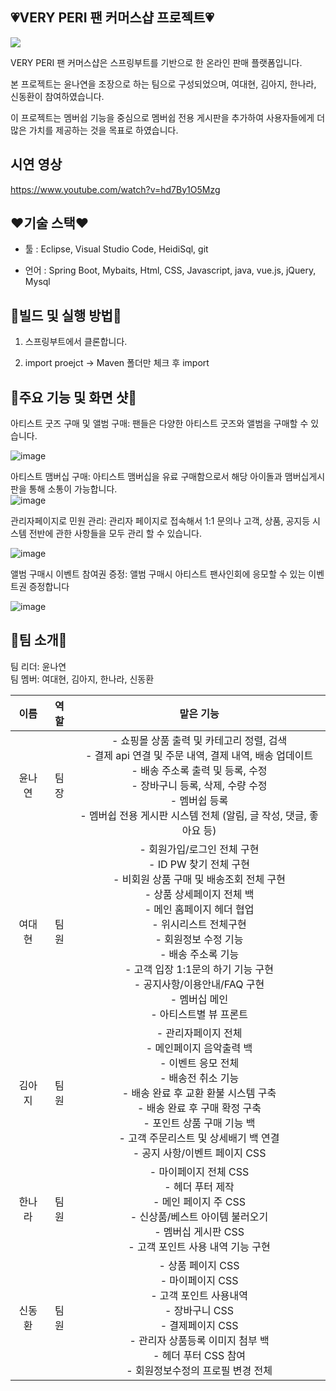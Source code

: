 ## 💗VERY PERI 팬 커머스샵 프로젝트💗


  <img src="https://github.com/dkth1122/Project_4/assets/134511884/501a3588-d12c-4a8a-a3d1-e6adf30834a7"> 


VERY PERI 팬 커머스샵은 스프링부트를 기반으로 한 온라인 판매 플랫폼입니다.  

  
본 프로젝트는 윤나연을 조장으로 하는 팀으로 구성되었으며, 여대현, 김아지, 한나라, 신동환이 참여하였습니다.  

  
이 프로젝트는 멤버쉽 기능을 중심으로 멤버쉽 전용 게시판을 추가하여 사용자들에게 더 많은 가치를 제공하는 것을 목표로 하였습니다.  

## 시연 영상

https://www.youtube.com/watch?v=hd7By1O5Mzg


## ❤기술 스택❤
- 툴 : Eclipse, Visual Studio Code, HeidiSql, git

   
- 언어 : Spring Boot, Mybaits, Html, CSS, Javascript, java, vue.js, jQuery, Mysql

  
## 🧡빌드 및 실행 방법🧡
1. 스프링부트에서 클론합니다.

   
2. import proejct -> Maven 폴더만 체크 후 import
 
   
## 💛주요 기능 및 화면 샷💛
아티스트 굿즈 구매 및 앨범 구매: 팬들은 다양한 아티스트 굿즈와 앨범을 구매할 수 있습니다.  
  
![image](https://github.com/dkth1122/Project_4/assets/137017144/f4fee684-8bfd-4c03-9592-faa6988db349) 

  

아티스트 맴버십 구매: 아티스트 맴버십을 유료 구매함으로서 해당 아이돌과 맴버십게시판을 통해 소통이 가능합니다.  
![image](https://github.com/dkth1122/Project_4/assets/137017144/8ba4762a-0170-4a99-91a7-20124c9b4e98)  
  

   
관리자페이지로 민원 관리: 관리자 페이지로 접속해서 1:1 문의나 고객, 상품, 공지등 시스템 전반에 관한 사항들을 모두 관리 할 수 있습니다.  

  
![image](https://github.com/dkth1122/Project_4/assets/137017144/a1c02818-bf72-4164-8a5a-024dd2d80bfd)  


    
  
앨범 구매시 이벤트 참여권 증정: 앨범 구매시 아티스트 팬사인회에 응모할 수 있는 이벤트권 증정합니다  
  

   
![image](https://github.com/dkth1122/Project_4/assets/137017144/2a27cc99-2d55-498f-8826-9174f12fc709)  


## 💚팀 소개💚
팀 리더: 윤나연  
팀 멤버: 여대현, 김아지, 한나라, 신동환

|이름|역할|맡은 기능|
|:---:|:---:|:---:|
|윤나연|팀장|- 쇼핑몰 상품 출력 및 카테고리 정렬, 검색<br/>- 결제 api 연결 및 주문 내역, 결제 내역, 배송 업데이트<br/>- 배송 주소록 출력 및 등록, 수정<br/>- 장바구니 등록, 삭제, 수량 수정<br/>- 멤버쉽 등록<br/>- 멤버쉽 전용 게시판 시스템 전체 (알림, 글 작성, 댓글, 좋아요 등)|
|여대현|팀원|- 회원가입/로그인 전체 구현<br/>- ID PW 찾기 전체 구현<br/>- 비회원 상품 구매 및 배송조회 전체 구현<br/>- 상품 상세페이지 전체 백<br/>- 메인 홈페이지 헤더 협업<br/>- 위시리스트 전체구현<br/>- 회원정보 수정 기능<br/>- 배송 주소록 기능<br/>- 고객 입장 1:1문의 하기 기능 구현<br/>- 공지사항/이용안내/FAQ 구현<br/>- 멤버십 메인<br/>- 아티스트별 뷰 프론트|
|김아지|팀원|- 관리자페이지 전체<br/>- 메인페이지 음악출력 백<br/>- 이벤트 응모 전체<br/>- 배송전 취소 기능<br/>- 배송 완료 후 교환 환불 시스템 구축<br/>- 배송 완료 후 구매 확정 구축<br/>- 포인트 상품 구매 기능 백<br/>- 고객 주문리스트 및 상세배기 백 연결<br/>- 공지 사항/이벤트 페이지 CSS<br/>|
|한나라|팀원|- 마이페이지 전체 CSS<br/>- 헤더 푸터 제작<br/>- 메인 페이지 주 CSS<br/>- 신상품/베스트 아이템 불러오기<br/>- 멤버십 게시판 CSS<br/>- 고객 포인트 사용 내역 기능 구현|
|신동환|팀원|- 상품 페이지 CSS<br/>- 마이페이지 CSS<br/>- 고객 포인트 사용내역 <br/>- 장바구니 CSS<br/>- 결제페이지 CSS<br/>- 관리자 상품등록 이미지 첨부 백<br/>- 헤더 푸터 CSS 참여<br/>- 회원정보수정의 프로필 변경 전체|


